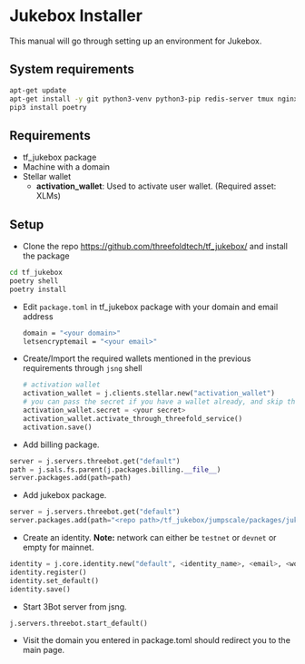 # Jukebox Installer

This manual will go through setting up an environment for Jukebox.

## System requirements

```bash
apt-get update
apt-get install -y git python3-venv python3-pip redis-server tmux nginx
pip3 install poetry
```

## Requirements

- tf_jukebox package
- Machine with a domain
- Stellar wallet
  - **activation_wallet**: Used to activate user wallet. (Required asset: XLMs)

## Setup

- Clone the repo https://github.com/threefoldtech/tf_jukebox/ and install the package

```bash
cd tf_jukebox
poetry shell
poetry install
```

- Edit `package.toml` in tf_jukebox package with your domain and email address

  ```bash
  domain = "<your domain>"
  letsencryptemail = "<your email>"
  ```

- Create/Import the required wallets mentioned in the previous requirements through `jsng` shell

  ```python
  # activation wallet
  activation_wallet = j.clients.stellar.new("activation_wallet")
  # you can pass the secret if you have a wallet already, and skip the activation step, needs to have xlms for activation
  activation_wallet.secret = <your secret>
  activation_wallet.activate_through_threefold_service()
  activation.save()
  ```

- Add billing package.

```python
server = j.servers.threebot.get("default")
path = j.sals.fs.parent(j.packages.billing.__file__)
server.packages.add(path=path)
```

- Add jukebox package.

```python
server = j.servers.threebot.get("default")
server.packages.add(path="<repo path>/tf_jukebox/jumpscale/packages/jukebox")
```

- Create an identity.
  **Note:** network can either be `testnet` or `devnet` or empty for mainnet.

```python
identity = j.core.identity.new("default", <identity_name>, <email>, <words>, f"https://explorer.{network}.grid.tf/api/v1")
identity.register()
identity.set_default()
identity.save()
```

- Start 3Bot server from jsng.

```python
j.servers.threebot.start_default()
```

- Visit the domain you entered in package.toml should redirect you to the main page.
